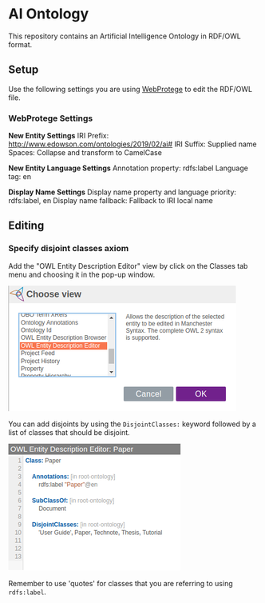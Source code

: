 # AI Ontology

This repository contains an Artificial Intelligence Ontology in RDF/OWL format.

## Setup

Use the following settings you are using [WebProtege](https://webprotege.stanford.edu) to edit the RDF/OWL file.

### WebProtege Settings

**New Entity Settings**
IRI Prefix: http://www.edowson.com/ontologies/2019/02/ai#
IRI Suffix: Supplied name
Spaces: Collapse and transform to CamelCase

**New Entity Language Settings**
Annotation property: rdfs:label
Language tag: en

**Display Name Settings**
Display name property and language priority: rdfs:label, en
Display name fallback: Fallback to IRI local name

## Editing

### Specify disjoint classes axiom

Add the "OWL Entity Description Editor" view by click on the Classes tab menu and choosing it in the pop-up window.

![webprotege-classes-choose-view-owl-entity-description-editor.png](image/webprotege/webprotege-classes-choose-view-owl-entity-description-editor.png)

You can add disjoints by using the `DisjointClasses:` keyword followed by a list of classes that should be disjoint.

![webprotege-owl-entity-description-editor-paper.png](image/webprotege/webprotege-owl-entity-description-editor-paper.png)

Remember to use 'quotes' for classes that you are referring to using `rdfs:label`.

